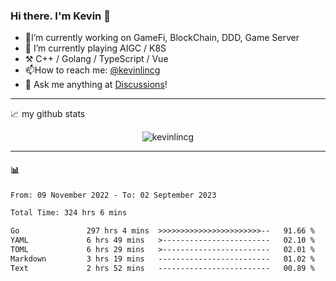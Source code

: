 ### Hi there. I'm Kevin 👋

- 🔭I’m currently working on GameFi, BlockChain, DDD, Game Server
- 🌱 I’m currently playing AIGC / K8S
-   :hammer_and_pick: C++ / Golang / TypeScript / Vue
- 📫How to reach me: [@kevinlincg](https://twitter.com/kevinlincg) 
-   :thought_balloon: Ask me anything at [Discussions](https://github.com/kevinlincg/kevinlincg/discussions/new)!

---

📈 my github stats

<p align="center"> <img src="https://github-readme-stats-ouuan.vercel.app/api?username=kevinlincg&theme=dark&show_icons=true&count_private=true" alt="kevinlincg" />

---

#### :bar_chart: 

<!--START_SECTION:waka-->

```txt
From: 09 November 2022 - To: 02 September 2023

Total Time: 324 hrs 6 mins

Go               297 hrs 4 mins  >>>>>>>>>>>>>>>>>>>>>>>--   91.66 %
YAML             6 hrs 49 mins   >------------------------   02.10 %
TOML             6 hrs 29 mins   >------------------------   02.01 %
Markdown         3 hrs 19 mins   -------------------------   01.02 %
Text             2 hrs 52 mins   -------------------------   00.89 %
```

<!--END_SECTION:waka-->
